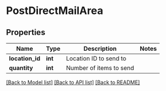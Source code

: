 # PostDirectMailArea

## Properties
Name | Type | Description | Notes
------------ | ------------- | ------------- | -------------
**location_id** | **int** | Location ID to send to | 
**quantity** | **int** | Number of items to send | 

[[Back to Model list]](../README.md#documentation-for-models) [[Back to API list]](../README.md#documentation-for-api-endpoints) [[Back to README]](../README.md)


